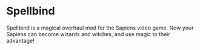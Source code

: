 <picture>
  <source media="(prefers-color-scheme: dark)" srcset="assets/wide.png">
  <source media="(prefers-color-scheme: light)" srcset="assets/wide_light.png">
</picture>

# Spellbind
Spellbind is a magical overhaul mod for the Sapiens video game. Now your Sapiens can become wizards and witches, and use magic to their advantage!